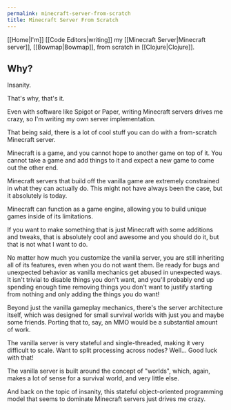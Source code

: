 ```yaml
---
permalink: minecraft-server-from-scratch
title: Minecraft Server From Scratch
---
```


[[Home|I'm]] [[Code Editors|writing]] my [[Minecraft Server|Minecraft server]], [[Bowmap|Bowmap]], from scratch in [[Clojure|Clojure]].

## Why?

Insanity.

That's why, that's it.

Even with software like Spigot or Paper, writing Minecraft servers drives me crazy, so I'm writing my own server implementation.

That being said, there is a lot of cool stuff you can do with a from-scratch Minecraft server.

Minecraft is a game, and you cannot hope to another game on top of it. You cannot take a game and add things to it and expect a new game to come out the other end.

Minecraft servers that build off the vanilla game are extremely constrained in what they can actually do. This might not have always been the case, but it absolutely is today.

Minecraft can function as a game engine, allowing you to build unique games inside of its limitations.

If you want to make something that is just Minecraft with some additions and tweaks, that is absolutely cool and awesome and you should do it, but that is not what I want to do.

No matter how much you customize the vanilla server, you are still inheriting all of its features, even when you do not want them. Be ready for bugs and unexpected behavior as vanilla mechanics get abused in unexpected ways. It isn't trivial to disable things you don't want, and you'll probably end up spending enough time removing things you don't want to justify starting from nothing and only adding the things you do want!

Beyond just the vanilla gameplay mechanics, there's the server architecture itself, which was designed for small survival worlds with just you and maybe some friends. Porting that to, say, an MMO would be a substantial amount of work.

The vanilla server is very stateful and single-threaded, making it very difficult to scale. Want to split processing across nodes? Well... Good luck with that!

The vanilla server is built around the concept of "worlds", which, again, makes a lot of sense for a survival world, and very little else.

And back on the topic of insanity, this stateful object-oriented programming model that seems to dominate Minecraft servers just drives me crazy.
